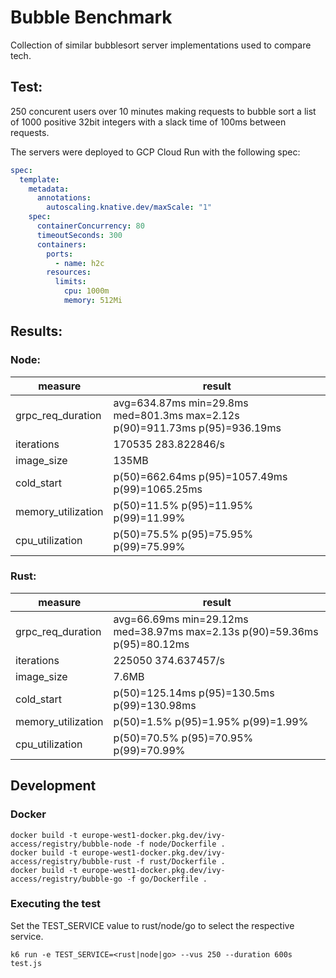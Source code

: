 # Bubble Benchmark

Collection of similar bubblesort server implementations used to compare tech.

## Test:

250 concurent users over 10 minutes making requests to bubble sort a list of 1000 positive 32bit integers with a slack time of 100ms between requests.

The servers were deployed to GCP Cloud Run with the following spec:

```yaml
spec:
  template:
    metadata:
      annotations:
        autoscaling.knative.dev/maxScale: "1"
    spec:
      containerConcurrency: 80
      timeoutSeconds: 300
      containers:
        ports:
          - name: h2c
        resources:
          limits:
            cpu: 1000m
            memory: 512Mi
```

## Results:

### Node:

| measure            | result                                                                      |
| ------------------ | --------------------------------------------------------------------------- |
| grpc_req_duration  | avg=634.87ms min=29.8ms med=801.3ms max=2.12s p(90)=911.73ms p(95)=936.19ms |
| iterations         | 170535 283.822846/s                                                         |
| image_size         | 135MB                                                                       |
| cold_start         | p(50)=662.64ms p(95)=1057.49ms p(99)=1065.25ms                              |
| memory_utilization | p(50)=11.5% p(95)=11.95% p(99)=11.99%                                       |
| cpu_utilization    | p(50)=75.5% p(95)=75.95% p(99)=75.99%                                       |

### Rust:

| measure            | result                                                                    |
| ------------------ | ------------------------------------------------------------------------- |
| grpc_req_duration  | avg=66.69ms min=29.12ms med=38.97ms max=2.13s p(90)=59.36ms p(95)=80.12ms |
| iterations         | 225050 374.637457/s                                                       |
| image_size         | 7.6MB                                                                     |
| cold_start         | p(50)=125.14ms p(95)=130.5ms p(99)=130.98ms                               |
| memory_utilization | p(50)=1.5% p(95)=1.95% p(99)=1.99%                                        |
| cpu_utilization    | p(50)=70.5% p(95)=70.95% p(99)=70.99%                                     |

## Development

### Docker

```
docker build -t europe-west1-docker.pkg.dev/ivy-access/registry/bubble-node -f node/Dockerfile .
docker build -t europe-west1-docker.pkg.dev/ivy-access/registry/bubble-rust -f rust/Dockerfile .
docker build -t europe-west1-docker.pkg.dev/ivy-access/registry/bubble-go -f go/Dockerfile .
```

### Executing the test

Set the TEST_SERVICE value to rust/node/go to select the respective service.

```
k6 run -e TEST_SERVICE=<rust|node|go> --vus 250 --duration 600s test.js
```

